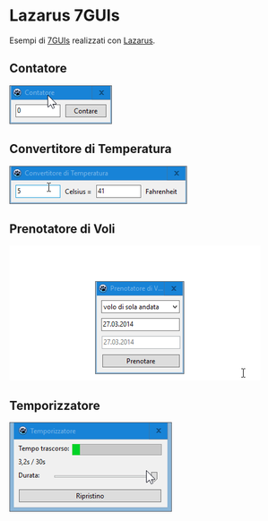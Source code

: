 # Lazarus 7GUIs

Esempi di [7GUIs](https://eugenkiss.github.io/7guis/tasks) realizzati con [Lazarus](https://www.lazarus-ide.org/).

## Contatore

![anteprima](contatore/anteprima.gif)

## Convertitore di Temperatura

![anteprima](convertitore/anteprima.gif)

## Prenotatore di Voli

![anteprima](prenotatore/anteprima.gif)

## Temporizzatore

![anteprima](temporizzatore/anteprima.gif)

